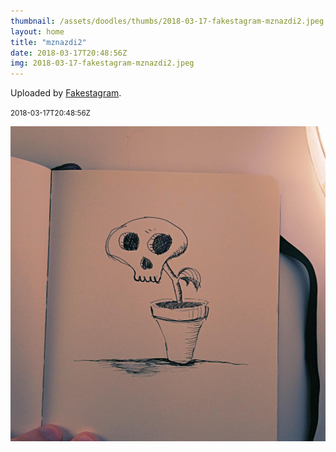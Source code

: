 ```yaml
---
thumbnail: /assets/doodles/thumbs/2018-03-17-fakestagram-mznazdi2.jpeg
layout: home
title: "mznazdi2"
date: 2018-03-17T20:48:56Z
img: 2018-03-17-fakestagram-mznazdi2.jpeg
---
```


Uploaded by [Fakestagram](https://github.com/opyate/fakestagram).

<small>2018-03-17T20:48:56Z</small>

![Uploaded by Fakestagram](/assets/doodles/original/2018-03-17-fakestagram-mznazdi2.jpeg)
